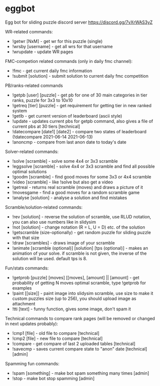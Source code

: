# eggbot
Egg bot for sliding puzzle discord server
https://discord.gg/7vXrWAS3yZ

WR-related commands:
- !getwr [NxM] - get wr for this puzzle (single)
- !wrsby [username] - get all wrs for that username
- !wrupdate - update WR pages

FMC-competion related commands (only in daily fmc channel):
- !fmc - get current daily fmc information
- !submit [solution] - submit solution to current daily fmc competition

PB/ranks-related commands
- !getpb [user] [puzzle] - get pb for one of 30 main categories in tier ranks, puzzle for 3x3 to 10x10
- !getreq [tier] [puzzle] - get requirement for getting tier in new ranked system
- !getlb - get current version of leaderboard (ascii style)
- !update - updates current pbs for getpb command, also gives a file of current pbs at 30 tiers  [technical]
- !datecompare [date1] [date2] - compare two states of leaderboard (!datecompare 2021-06-14 2021-06-13)
- !anoncmp - compare from last anon date to today's date

Solver-related commands:
- !solve [scramble] - solve some 4x4 or 3x3 scramble
- !eggsolve [scramble] - solve 4x4 or 3x3 scramble and find all possible optimal solutions
- !goodm [scramble] - find good moves for some 3x3 or 4x4 scramble
- !video [scramble] - like !solve but also get a video
- !getreal - returns real scramble (moves) and draws a picture of it
- !movesgame - find a good moves for a random scramble game
- !analyse [solution]  - analyse a solution and find mistakes

Scramble/solution-related commands:
- !rev [solution] - reverse the solution of scramble, use RLUD notation, you can also use numbers like in slidysim
- !not [solution] - change notation (R = L, U = D) etc. of the solution
- !getscramble (size-optionally) - get random puzzle for sliding puzzle with that size
- !draw [scrambles] - draws image of your scramble
- !animate [scramble (optional)] [solution] [tps (optional)] - makes an animation of your solve. if scramble is not given, the inverse of the solution will be used. default tps is 8.

Fun/stats commands:
- !getprob [puzzle] [moves] [[moves], [amount] || [amount] - get probability of getting N moves optimal scramble, type !getprob for examples
- !paint [[size]] - paint image into slidysim scramble, use size to  make it custom puzzles size (up to 256), you should upload image as attachment 
- !tti [text] - funny function, gives some image, don't spam it

Technical commands to compare rank pages (will be removed or changed in next updates probably):
- !cmp1 [file] - old file to compare [technical]
- !cmp2 [file] - new file to compare [technical]
- !compare - get compare of last 2 uploaded tables [technical]
- !savecmp - saves current compare state to "anon" date [technical] [admin]

Spamming fun commands:
- !spam [something] - make bot spam something many times [admin]
- !stop - make bot stop spamming [admin]

